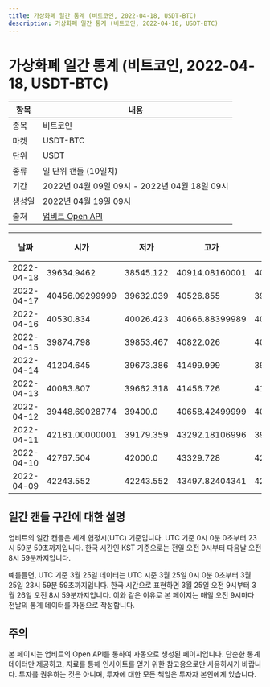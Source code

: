 ```yaml
---
title: 가상화폐 일간 통계 (비트코인, 2022-04-18, USDT-BTC)
description: 가상화폐 일간 통계 (비트코인, 2022-04-18, USDT-BTC)
---
```



가상화폐 일간 통계 (비트코인, 2022-04-18, USDT-BTC)
===

|항목|내용|
|--|--|
|종목|비트코인|
|마켓|USDT-BTC|
|단위|USDT|
|종류|일 단위 캔들 (10일치)|
|기간|2022년 04월 09일 09시 - 2022년 04월 18일 09시|
|생성일|2022년 04월 19일 09시|
|출처|[업비트 Open API](https://docs.upbit.com)|


|날짜|시가|저가|고가|종가|비고|
|--|--|--|--|--|--|
|2022-04-18|39634.9462|38545.122|40914.08160001|40745.221|    |
|2022-04-17|40456.09299999|39632.039|40526.855|39662.9616|    |
|2022-04-16|40530.834|40026.423|40666.88399989|40456.09299999|    |
|2022-04-15|39874.798|39853.467|40822.026|40542.952|    |
|2022-04-14|41204.645|39673.386|41499.999|39875.789|    |
|2022-04-13|40083.807|39662.318|41456.726|41204.645|    |
|2022-04-12|39448.69028774|39400.0|40658.42499999|40083.807|    |
|2022-04-11|42181.00000001|39179.359|43292.18106996|39591.479|    |
|2022-04-10|42767.504|42000.0|43329.728|42260.829|    |
|2022-04-09|42243.552|42243.552|43497.82404341|42759.966|    |


일간 캔들 구간에 대한 설명
---


업비트의 일간 캔들은 세계 협정시(UTC) 기준입니다. 
UTC 기준 0시 0분 0초부터 23시 59분 59초까지입니다. 
한국 시간인 KST 기준으로는 전일 오전 9시부터 다음날 오전 8시 59분까지입니다. 


예를들면, UTC 기준 3월 25일 데이터는 UTC 시준 3월 25일 0시 0분 0초부터 3월 25일 23시 59분 59초까지입니다. 
한국 시간으로 표현하면 3월 25일 오전 9시부터 3월 26일 오전 8시 59분까지입니다. 
이와 같은 이유로 본 페이지는 매일 오전 9시마다 전날의 통계 데이터를 자동으로 작성합니다. 


주의
---


본 페이지는 업비트의 Open API를 통하여 자동으로 생성된 페이지입니다. 
단순한 통계 데이터만 제공하고, 자료를 통해 인사이트를 얻기 위한 참고용으로만 사용하시기 바랍니다. 
투자를 권유하는 것은 아니며, 투자에 대한 모든 책임은 투자자 본인에게 있습니다. 
